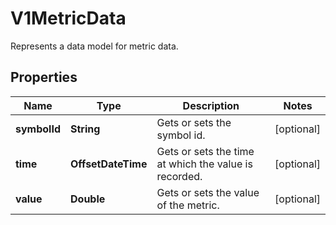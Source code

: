 

# V1MetricData

Represents a data model for metric data.

## Properties

| Name | Type | Description | Notes |
|------------ | ------------- | ------------- | -------------|
|**symbolId** | **String** | Gets or sets the symbol id. |  [optional] |
|**time** | **OffsetDateTime** | Gets or sets the time at which the value is recorded. |  [optional] |
|**value** | **Double** | Gets or sets the value of the metric. |  [optional] |



